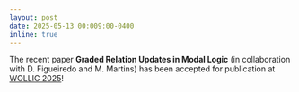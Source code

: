 ```yaml
---
layout: post
date: 2025-05-13 00:009:00-0400
inline: true
---
```


The recent paper **Graded Relation Updates in Modal Logic** (in collaboration with D. Figueiredo and M. Martins) has been accepted for publication at [WOLLIC 2025](https://wollic2025.github.io/)!